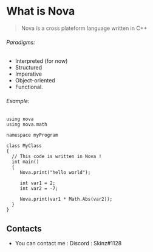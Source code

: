 
# What is Nova

> Nova is a cross plateform language
> written in C++
  
  ###### Paradigms:
  + Interpreted (for now)
  + Structured
  + Imperative
  + Object-oriented
  + Functional.

  ###### Example:

  ```
using nova
using nova.math

namespace myProgram

class MyClass
{
    // This code is written in Nova !
    int main()
    {
       Nova.print("hello world");

       int var1 = 2;
       int var2 = -7;
       
       Nova.print(var1 * Math.Abs(var2));
    }
}
 ```

## Contacts

  * You can contact me : Discord : Skinz#1128
  
